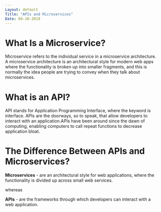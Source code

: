 ```yaml
---
Layout: default
Title: "APIs and Microservices"
Date: 04-10-2019
---
```


# What Is a Microservice?

Microservice refers to the individual service in a microservice architecture. A microservice architecture is an
architectural style for modern web apps where the functionality is broken up into smaller fragments, and this 
is normally the idea people are trying to convey when they talk about microservices.

# What is an API?

API stands for Application Programming Interface, where the keyword is interface. APIs are the doorways, so to speak,
that allow developers to interact with an application.APIs have been around since the dawn of computing, enabling computers to call repeat functions to decrease application bloat.

# The Difference Between APIs and Microservices?

**Microservices** - are an architectural style for web applications, where the functionality is divided up across small web services.

whereas

**APIs** - are the frameworks through which developers can interact with a web application.
